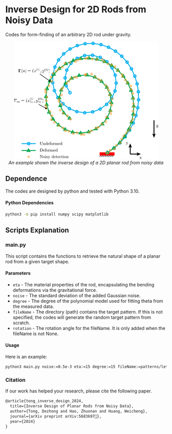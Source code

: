 # Inverse Design for 2D Rods from Noisy Data
Codes for form-finding of an arbitrary 2D rod under gravity.
<p align="center">
<img src="assets/demo.png" alt>
<br>
<em> An example shown the inverse design of a 2D planar rod from noisy data  </em>
</p>

## Dependence
The codes are designed by python and tested with Python 3.10.
#### Python Dependencies
```bash
python3 -m pip install numpy scipy matplotlib
```

## Scripts Explanation
### main.py
This script contains the functions to retrieve the natural shape of a planar rod from a given target shape.
#### Parameters
- ```eta``` - The material properties of the rod, encapsulating the bending deformations via the gravitational force.
- ```noise``` - The standard deviation of the added Gaussian noise.
- ```degree``` - The degree of the polynomial model used for fitting theta from the measured data.
- ```fileName``` - The directory (path) contains the target pattern. If this is not specified, the codes will generate the random target pattern from scratch.
- ```rotation``` - The rotation angle for the fileName. It is only added when the fileName is not None.
#### Usage
Here is an example:
```bash
python3 main.py noise:=0.5e-3 eta:=15 degree:=15 fileName:=patterns/letterA.txt rotation:=0.0
```

### Citation
If our work has helped your research, please cite the following paper.
```
@article{tong_inverse_design_2024,
  title={Inverse Design of Planar Rods from Noisy Data},
  author={Tong, Dezhong and Hao, Zhuonan and Huang, Weicheng},
  journal={arXiv preprint arXiv:5683697},
  year={2024}
}
```


